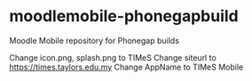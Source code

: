 # moodlemobile-phonegapbuild
Moodle Mobile repository for Phonegap builds

Change icon.png, splash.png to TIMeS
Change siteurl to https://times.taylors.edu.my
Change AppName to TIMeS Mobile
